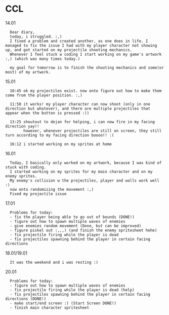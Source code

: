 # CCL
14.01 

      Dear diary,
      today, i struggled. :,)
      I fixed a problem and created another, as one does in life. I managed to fix the issue I had with my player character not showing up, and got started on my projectile shooting mechanics. 
      Whenever I feel stuck w coding I start working on my game's artwork :,) (which was many times today.)
      
      my goal for tomorrow is to finish the shooting mechanics and some(or most) of my artwork.

15.01

      10:45 ok my projectiles exist. now onto figure out how to make them come from the player position. :,)
      
      11:50 it works! my player character can now shoot (only in one direction but whatever), and there are multiple projectiles that appear when the button is pressed :))
      
      13:25 shoutout to dejan for helping, i can now fire in my facing direction yay!!
            however, whenever projectiles are still on screen, they still turn according to my facing direction boooo!! :(
      
      16:12 i started working on my sprites at home

16.01

      Today, I basically only worked on my artwork, because I was kind of stuck with coding.
      I started working on my sprites for my main character and on my enemy sprites.
      My enemy's collision w the projectiles, player and walls work well :)
      now onto randomizing the movement :,)
      Fixed my projectile issue

17.01

      Problems for today:
      - fix the player being able to go out of bounds (DONE!)
      - figure out how to spawn multiple waves of enemies
      - give enemies random movement (Done, but can be improved)
      - figure piskel out :,,,) (and finish the enemy spritesheet hehe)
      - fix projectile firing while the player is dead 
      - fix projectiles spawning behind the player in certain facing directions
      
18.01/19.01

      It was the weekend and i was resting :)
      
20.01

      Problems for today:
      - figure out how to spawn multiple waves of enemies
      - fix projectile firing while the player is dead (help)
      - fix projectiles spawning behind the player in certain facing directions (DONE!)
      - make start/end screen :) (Start Screen DONE!)
      - finish main character spritesheet


      
      
